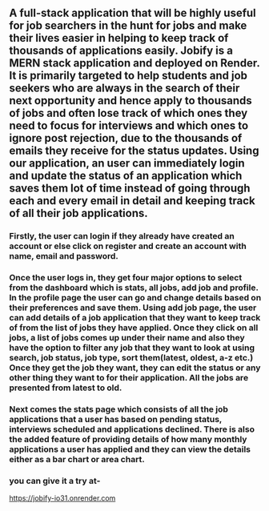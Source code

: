 ## A full-stack application that will be highly useful for job searchers in the hunt for jobs and make their lives easier in helping to keep track of thousands of applications easily. Jobify is a MERN stack application and deployed on Render. It is primarily targeted to help students and job seekers who are always in the search of their next opportunity and hence apply to thousands of jobs and often lose track of which ones they need to focus for interviews and which ones to ignore post rejection, due to the thousands of emails they receive for the status updates. Using our application, an user can immediately login and update the status of an application which saves them lot of time instead of going through each and every email in detail and keeping track of all their job applications.

### Firstly, the user can login if they already have created an account or else click on register and create an account with name, email and password.

### Once the user logs in, they get four major options to select from the dashboard which is stats, all jobs, add job and profile. In the profile page the user can go and change details based on their preferences and save them. Using add job page, the user can add details of a job application that they want to keep track of from the list of jobs they have applied. Once they click on all jobs, a list of jobs comes up under their name and also they have the option to filter any job that they want to look at using  search, job status, job type, sort them(latest, oldest, a-z etc.) Once they get the job they want, they can edit the status or any other thing they want to for their application. All the jobs are presented from latest to old.

### Next comes the stats page which consists of all the job applications that a user has based on pending status, interviews scheduled and applications declined. There is also the added feature of providing details of how many monthly applications a user has applied and they can view the details either as a bar chart or area chart.

### you can give it a try at- 
https://jobify-io31.onrender.com 
